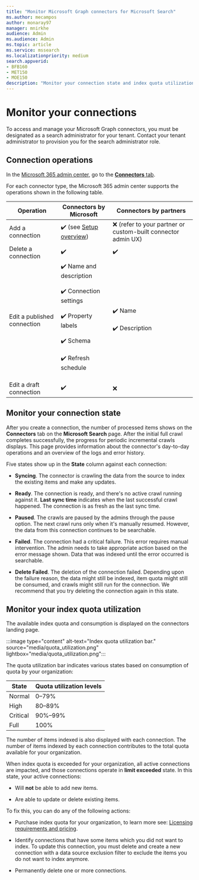 ```yaml
---
title: "Monitor Microsoft Graph connectors for Microsoft Search"
ms.author: mecampos
author: monaray97
manager: mnirkhe
audience: Admin
ms.audience: Admin
ms.topic: article
ms.service: mssearch
ms.localizationpriority: medium
search.appverid:
- BFB160
- MET150
- MOE150
description: "Monitor your connection state and index quota utilization."
---
```


# Monitor your connections

To access and manage your Microsoft Graph connectors, you must be designated as a search administrator for your tenant. Contact your tenant administrator to provision you for the search administrator role.

## Connection operations

In the [Microsoft 365 admin center](https://admin.microsoft.com), go to the [**Connectors** tab](https://admin.microsoft.com/Adminportal/Home#/MicrosoftSearch/Connectors).

For each connector type, the Microsoft 365 admin center supports the operations shown in the following table.

Operation | Connectors by Microsoft | Connectors by partners
--- | --- | ---
Add a connection | :heavy_check_mark: (see [Setup overview](configure-connector.md)) | :x: (refer to your partner or custom-built connector admin UX)
Delete a connection | :heavy_check_mark: | :heavy_check_mark:
Edit a published connection | :heavy_check_mark: Name and description<br></br> :heavy_check_mark: Connection settings<br></br> :heavy_check_mark: Property labels<br></br> :heavy_check_mark: Schema<br></br> :heavy_check_mark: Refresh schedule<br></br> | :heavy_check_mark: Name<br></br> :heavy_check_mark: Description
Edit a draft connection | :heavy_check_mark: | :x:

## Monitor your connection state

After you create a connection, the number of processed items shows on the **Connectors** tab on the **Microsoft Search** page. After the initial full crawl completes successfully, the progress for periodic incremental crawls displays. This page provides information about the connector's day-to-day operations and an overview of the logs and error history.

Five states show up in the **State** column against each connection:

* **Syncing**. The connector is crawling the data from the source to index the existing items and make any updates.

* **Ready**. The connection is ready, and there's no active crawl running against it. **Last sync time** indicates when the last successful crawl happened. The connection is as fresh as the last sync time.

* **Paused**. The crawls are paused by the admins through the pause option. The next crawl runs only when it's manually resumed. However, the data from this connection continues to be searchable.

* **Failed**. The connection had a critical failure. This error requires manual intervention. The admin needs to take appropriate action based on the error message shown. Data that was indexed until the error occurred is searchable.

* **Delete Failed**. The deletion of the connection failed. Depending upon the failure reason, the data might still be indexed, item quota might still be consumed, and crawls might still run for the connection. We recommend that you try deleting the connection again in this state.

## Monitor your index quota utilization

The available index quota and consumption is displayed on the connectors landing page.

:::image type="content" alt-text="Index quota utilization bar." source="media/quota_utilization.png" lightbox="media/quota_utilization.png":::

The quota utilization bar indicates various states based on consumption of quota by your organization:

State | Quota utilization levels
--- | --- 
Normal | 0&ndash;79%
High | 80&ndash;89%
Critical | 90%&ndash;99%
Full | 100%

The number of items indexed is also displayed with each connection. The number of items indexed by each connection contributes to the total quota available for your organization.

When index quota is exceeded for your organization, all active connections are impacted, and those connections operate in **limit exceeded** state. In this state, your active connections:  

* Will **not** be able to add new items.

* Are able to update or delete existing items.

To fix this, you can do any of the following actions:

* Purchase index quota for your organization, to learn more see: [Licensing requirements and pricing](licensing.md).

* Identify connections that have some items which you did not want to index. To update this connection, you must delete and create a new connection with a data source exclusion filter to exclude the items you do not want to index anymore.

* Permanently delete one or more connections.
